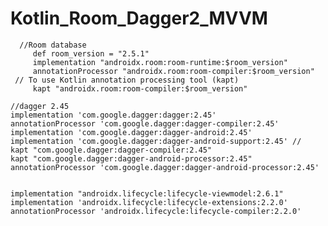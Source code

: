 # Kotlin_Room_Dagger2_MVVM






      //Room database
         def room_version = "2.5.1"
         implementation "androidx.room:room-runtime:$room_version"
         annotationProcessor "androidx.room:room-compiler:$room_version"
     // To use Kotlin annotation processing tool (kapt)
         kapt "androidx.room:room-compiler:$room_version"

    //dagger 2.45
    implementation 'com.google.dagger:dagger:2.45'
    annotationProcessor 'com.google.dagger:dagger-compiler:2.45'
    implementation 'com.google.dagger:dagger-android:2.45'
    implementation 'com.google.dagger:dagger-android-support:2.45' //
    kapt "com.google.dagger:dagger-compiler:2.45"
    kapt "com.google.dagger:dagger-android-processor:2.45"
    annotationProcessor 'com.google.dagger:dagger-android-processor:2.45'


    implementation "androidx.lifecycle:lifecycle-viewmodel:2.6.1"
    implementation 'androidx.lifecycle:lifecycle-extensions:2.2.0'
    annotationProcessor 'androidx.lifecycle:lifecycle-compiler:2.2.0'
